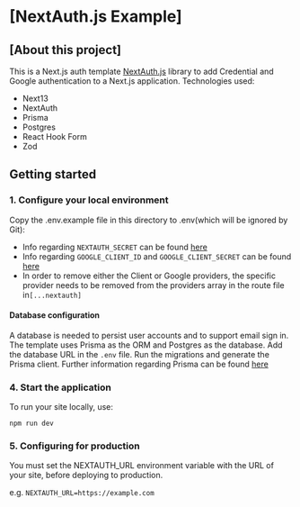 
# [NextAuth.js Example]

## [About this project]

This is a Next.js auth template  [NextAuth.js](https://next-auth.js.org/)  library to add Credential and Google authentication to a  Next.js application.
Technologies used:
- Next13
-  NextAuth
- Prisma
- Postgres
- React Hook Form
- Zod

## Getting started

### 1. Configure your local environment
Copy the .env.example file in this directory to .env(which will be ignored by Git):
- Info regarding `NEXTAUTH_SECRET` can be found [here](https://next-auth.js.org/configuration/options#nextauth_secret)
- Info regarding `GOOGLE_CLIENT_ID` and `GOOGLE_CLIENT_SECRET` can be found [here](https://www.balbooa.com/gridbox-documentation/how-to-get-google-client-id-and-client-secret) 
- In order to remove either the Client or Google providers, the specific provider needs to be removed from the providers array in the route file in`[...nextauth]`

#### Database configuration
A database is needed to persist user accounts and to support email sign in.
The template uses Prisma as the ORM and Postgres as the database. Add the database URL in the `.env`  file. 
Run the migrations and generate the Prisma client. Further information regarding Prisma can be found [here](https://www.prisma.io/docs/concepts/components/prisma-migrate)


### 4. Start the application

To run your site locally, use:

```
npm run dev

```

### 5. Configuring for production

You must set the NEXTAUTH_URL environment variable with the URL of your site, before deploying to production.

e.g.  `NEXTAUTH_URL=https://example.com`